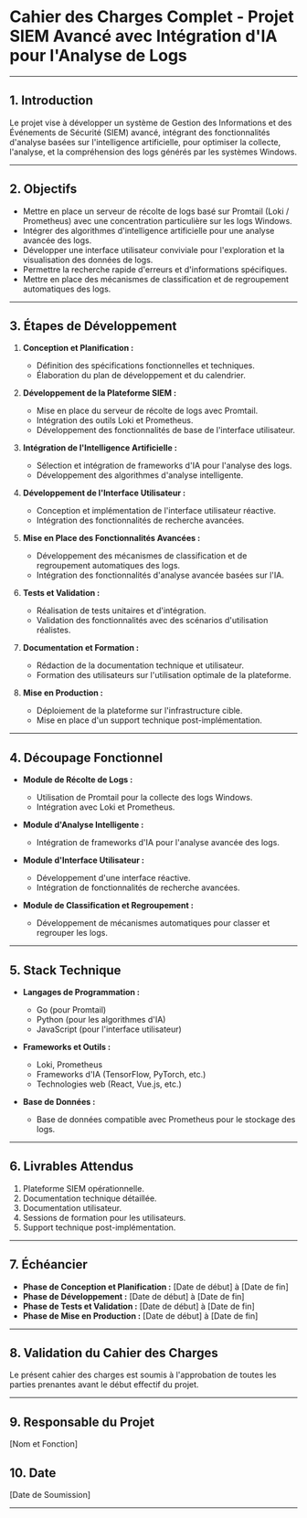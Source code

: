 # Cahier des Charges Complet - Projet SIEM Avancé avec Intégration d'IA pour l'Analyse de Logs

---

## 1. Introduction

Le projet vise à développer un système de Gestion des Informations et des Événements de Sécurité (SIEM) avancé, intégrant des fonctionnalités d'analyse basées sur l'intelligence artificielle, pour optimiser la collecte, l'analyse, et la compréhension des logs générés par les systèmes Windows.

---

## 2. Objectifs

- Mettre en place un serveur de récolte de logs basé sur Promtail (Loki / Prometheus) avec une concentration particulière sur les logs Windows.
- Intégrer des algorithmes d'intelligence artificielle pour une analyse avancée des logs.
- Développer une interface utilisateur conviviale pour l'exploration et la visualisation des données de logs.
- Permettre la recherche rapide d'erreurs et d'informations spécifiques.
- Mettre en place des mécanismes de classification et de regroupement automatiques des logs.

---

## 3. Étapes de Développement

1. **Conception et Planification :**
   - Définition des spécifications fonctionnelles et techniques.
   - Élaboration du plan de développement et du calendrier.

2. **Développement de la Plateforme SIEM :**
   - Mise en place du serveur de récolte de logs avec Promtail.
   - Intégration des outils Loki et Prometheus.
   - Développement des fonctionnalités de base de l'interface utilisateur.

3. **Intégration de l'Intelligence Artificielle :**
   - Sélection et intégration de frameworks d'IA pour l'analyse des logs.
   - Développement des algorithmes d'analyse intelligente.

4. **Développement de l'Interface Utilisateur :**
   - Conception et implémentation de l'interface utilisateur réactive.
   - Intégration des fonctionnalités de recherche avancées.

5. **Mise en Place des Fonctionnalités Avancées :**
   - Développement des mécanismes de classification et de regroupement automatiques des logs.
   - Intégration des fonctionnalités d'analyse avancée basées sur l'IA.

6. **Tests et Validation :**
   - Réalisation de tests unitaires et d'intégration.
   - Validation des fonctionnalités avec des scénarios d'utilisation réalistes.

7. **Documentation et Formation :**
   - Rédaction de la documentation technique et utilisateur.
   - Formation des utilisateurs sur l'utilisation optimale de la plateforme.

8. **Mise en Production :**
   - Déploiement de la plateforme sur l'infrastructure cible.
   - Mise en place d'un support technique post-implémentation.

---

## 4. Découpage Fonctionnel

- **Module de Récolte de Logs :**
  - Utilisation de Promtail pour la collecte des logs Windows.
  - Intégration avec Loki et Prometheus.

- **Module d'Analyse Intelligente :**
  - Intégration de frameworks d'IA pour l'analyse avancée des logs.

- **Module d'Interface Utilisateur :**
  - Développement d'une interface réactive.
  - Intégration de fonctionnalités de recherche avancées.

- **Module de Classification et Regroupement :**
  - Développement de mécanismes automatiques pour classer et regrouper les logs.

---

## 5. Stack Technique

- **Langages de Programmation :**
  - Go (pour Promtail)
  - Python (pour les algorithmes d'IA)
  - JavaScript (pour l'interface utilisateur)

- **Frameworks et Outils :**
  - Loki, Prometheus
  - Frameworks d'IA (TensorFlow, PyTorch, etc.)
  - Technologies web (React, Vue.js, etc.)

- **Base de Données :**
  - Base de données compatible avec Prometheus pour le stockage des logs.

---

## 6. Livrables Attendus

1. Plateforme SIEM opérationnelle.
2. Documentation technique détaillée.
3. Documentation utilisateur.
4. Sessions de formation pour les utilisateurs.
5. Support technique post-implémentation.

---

## 7. Échéancier

- **Phase de Conception et Planification :** [Date de début] à [Date de fin]
- **Phase de Développement :** [Date de début] à [Date de fin]
- **Phase de Tests et Validation :** [Date de début] à [Date de fin]
- **Phase de Mise en Production :** [Date de début] à [Date de fin]

---

## 8. Validation du Cahier des Charges

Le présent cahier des charges est soumis à l'approbation de toutes les parties prenantes avant le début effectif du projet.

---

## 9. Responsable du Projet

[Nom et Fonction]

## 10. Date

[Date de Soumission]

---
